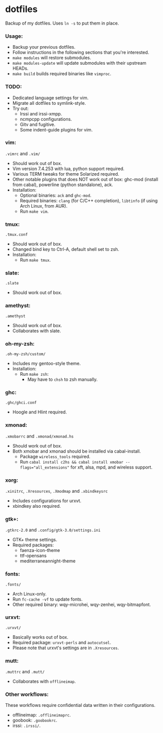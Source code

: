 dotfiles
===

Backup of my dotfiles. Uses `ln -s` to put them in place.

### Usage:
* Backup your previous dotfiles.
* Follow instructions in the following sections that you're interested.
* `make modules` will restore submodules.
* `make modules-update` will update submodules with their upstream HEADs.
* `make build` builds required binaries like `vimproc`.

### TODO:
* Dedicated language settings for vim.
* Migrate all dotfiles to symlink-style.
* Try out:
    * Irssi and irssi-xmpp.
    * ncmpcpp configurations.
    * Gitv and fugitive.
    * Some indent-guide plugins for vim.

### vim:
`.vimrc` and `.vim/`
* Should work out of box.
* Vim version 7.4.253 with lua, python support required.
* Various TERM tweaks for theme Solarized required.
* Other notable plugins that does NOT work out of box: ghc-mod (install from cabal), powerline (python standalone), ack.
* Installation:
    * Optional binaries: `ack` and `ghc-mod`.
    * Required binaries: `clang` (for C/C++ completion), `libtinfo` (if using Arch Linux, from AUR).
    * Run `make vim`.

### tmux:
`.tmux.conf`
* Should work out of box.
* Changed bind key to Ctrl-A, default shell set to zsh.
* Installation:
    * Run `make tmux`.

### slate:
`.slate`
* Should work out of box.

### amethyst:
`.amethyst`
* Should work out of box.
* Collaborates with slate.

### oh-my-zsh:
`.oh-my-zsh/custom/`
* Includes my gentoo-style theme.
* Installation:
    * Run `make zsh`:
        * May have to `chsh` to zsh manually.

### ghc:
`.ghc/ghci.conf`
* Hoogle and Hlint required.

### xmonad:
`.xmobarrc` and `.xmonad/xmonad.hs`
* Should work out of box.
* Both xmobar and xmonad should be installed via cabal-install.
    * Package `wireless_tools` required.
    * Run `cabal install c2hs && cabal install xmobar --flags="all_extensions"` for xft, alsa, mpd, and wireless support.

### xorg:
`.xinitrc`, `.Xresources`, `.Xmodmap` and `.xbindkeysrc`
* Includes configurations for urxvt.
* xbindkey also required.

### gtk+:
`.gtkrc-2.0` and `.config/gtk-3.0/settings.ini`
* GTK+ theme settings.
* Required packages:
    * faenza-icon-theme
    * ttf-opensans
    * mediterraneannight-theme

### fonts:
`.fonts/`
* Arch Linux-only.
* Run `fc-cache -vf` to update fonts.
* Other required binary: wqy-microhei, wqy-zenhei, wqy-bitmapfont.

### urxvt:
`.urxvt/`
* Basically works out of box.
* Required package: `urxvt-perls` and `autocutsel`.
* Please note that urxvt's settings are in `.Xresources`.

### mutt:
`.muttrc` and `.mutt/`
* Collaborates with `offlineimap`.

### Other workflows:
These workflows require confidential data written in their configurations.
* offlineimap: `.offlineimaprc`.
* goobook: `.goobookrc`.
* irssi: `.irssi/`.
